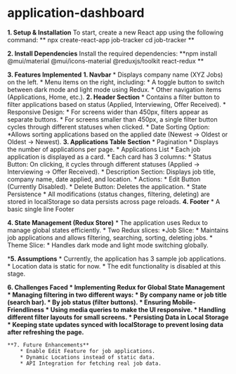# application-dashboard
**1. Setup & Installation**
To start, create a new React app using the following command:
**
npx create-react-app job-tracker
cd job-tracker
**

**2. Install Dependencies**
Install the required dependencies:
**npm install @mui/material @mui/icons-material @reduxjs/toolkit react-redux
**

**3. Features Implemented**
    **1. Navbar**
      * Displays company name (XYZ Jobs) on the left.
      * Menu items on the right, including:
        * A toggle button to switch between dark mode and light mode using Redux.
        * Other navigation items (Applications, Home, etc.).
    **2. Header Section**
      * Contains a filter button to filter applications based on status (Applied, Interviewing, Offer Received).
      * Responsive Design:
          * For screens wider than 450px, filters appear as separate buttons.
          * For screens smaller than 450px, a single filter button cycles through different statuses when clicked.
      * Date Sorting Option:
          *Allows sorting applications based on the applied date (Newest → Oldest or Oldest → Newest).
    **3. Applications Table Section**
      * Pagination
          * Displays the number of applications per page.
      * Applications List
          * Each job application is displayed as a card.
      * Each card has 3 columns:
          * Status Button: On clicking, it cycles through different statuses (Applied → Interviewing → Offer Received).
          * Description Section: Displays job title, company name, date applied, and location.
      * Actions:
          * Edit Button (Currently Disabled).
          *  Delete Button: Deletes the application.
      * State Persistence
          * All modifications (status changes, filtering, deleting) are stored in localStorage so data persists across page reloads.
      **4. Footer**
          * A basic single line Footer



  **4. State Management (Redux Store)**
      * The application uses Redux to manage global states efficiently.
      * Two Redux slices:
          *Job Slice:
              * Maintains job applications and allows filtering, searching, sorting, deleting jobs.
          * Theme Slice:
              * Handles dark mode and light mode switching globally.

              
  ***5. Assumptions**
      * Currently, the application has 3 sample job applications.
      * Location data is static for now.
      * The edit functionality is disabled at this stage.

  **6. Challenges Faced
      * Implementing Redux for Global State Management
          * Managing filtering in two different ways:
             * By company name or job title (search bar).
             * By job status (filter buttons).
      * Ensuring Mobile-Friendliness
          * Using media queries to make the UI responsive.
          * Handling different filter layouts for small screens.
      * Persisting Data in Local Storage
          * Keeping state updates synced with localStorage to prevent losing data after refreshing the page.**


    **7. Future Enhancements**
        * Enable Edit Feature for job applications.
        * Dynamic Locations instead of static data.
        * API Integration for fetching real job data.

  
